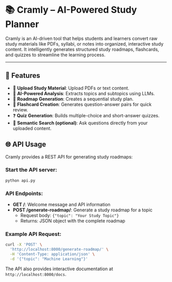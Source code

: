 # 📚 Cramly – AI-Powered Study Planner

Cramly is an AI-driven tool that helps students and learners convert raw study materials like PDFs, syllabi, or notes into organized, interactive study content. It intelligently generates structured study roadmaps, flashcards, and quizzes to streamline the learning process.

---

## 🚀 Features

- 📄 **Upload Study Material**: Upload PDFs or text content.
- 🧠 **AI-Powered Analysis**: Extracts topics and subtopics using LLMs.
- 📌 **Roadmap Generation**: Creates a sequential study plan.
- 🎴 **Flashcard Creation**: Generates question-answer pairs for quick review.
- ❓ **Quiz Generation**: Builds multiple-choice and short-answer quizzes.
- 🔎 **Semantic Search (optional)**: Ask questions directly from your uploaded content.

## 🌐 API Usage

Cramly provides a REST API for generating study roadmaps:

### Start the API server:

```
python api.py
```

### API Endpoints:

- **GET /**: Welcome message and API information
- **POST /generate-roadmap/**: Generate a study roadmap for a topic
  - Request body: `{"topic": "Your Study Topic"}`
  - Returns: JSON object with the complete roadmap

### Example API Request:

```bash
curl -X 'POST' \
  'http://localhost:8000/generate-roadmap/' \
  -H 'Content-Type: application/json' \
  -d '{"topic": "Machine Learning"}'
```

The API also provides interactive documentation at `http://localhost:8000/docs`.

